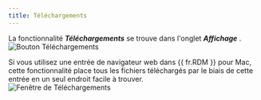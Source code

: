```yaml
---
title: Téléchargements
---
```

La fonctionnalité ***Téléchargements*** se trouve dans l'onglet ***Affichage*** .  
![Bouton Téléchargements](/img/fr/rdm/mac/RDMMac0010.png) 

Si vous utilisez une entrée de navigateur web dans {{ fr.RDM }} pour Mac, cette fonctionnalité place tous les fichiers téléchargés par le biais de cette entrée en un seul endroit facile à trouver.  
![Fenêtre de Téléchargements](/img/fr/rdm/mac/RDMMac0011.png) 
